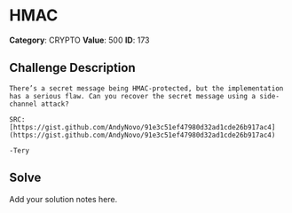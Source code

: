 # HMAC
**Category**: CRYPTO
**Value**: 500
**ID**: 173

## Challenge Description
```
There’s a secret message being HMAC-protected, but the implementation has a serious flaw. Can you recover the secret message using a side-channel attack?

SRC: [https://gist.github.com/AndyNovo/91e3c51ef47980d32ad1cde26b917ac4](https://gist.github.com/AndyNovo/91e3c51ef47980d32ad1cde26b917ac4)

-Tery
```

## Solve
Add your solution notes here.
